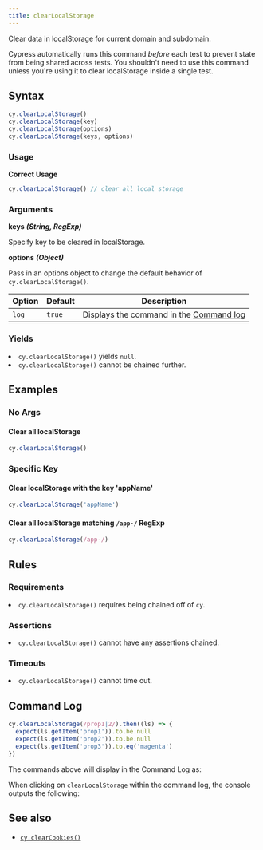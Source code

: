 ```yaml
---
title: clearLocalStorage
---
```


Clear data in localStorage for current domain and subdomain.

<Alert type="warning">

Cypress automatically runs this command _before_ each test to prevent state from
being shared across tests. You shouldn't need to use this command unless you're
using it to clear localStorage inside a single test.

</Alert>

## Syntax

```javascript
cy.clearLocalStorage()
cy.clearLocalStorage(key)
cy.clearLocalStorage(options)
cy.clearLocalStorage(keys, options)
```

### Usage

**<Icon name="check-circle" color="green"></Icon> Correct Usage**

```javascript
cy.clearLocalStorage() // clear all local storage
```

### Arguments

**<Icon name="angle-right"></Icon> keys** **_(String, RegExp)_**

Specify key to be cleared in localStorage.

**<Icon name="angle-right"></Icon> options** **_(Object)_**

Pass in an options object to change the default behavior of
`cy.clearLocalStorage()`.

| Option | Default | Description                                                                              |
| ------ | ------- | ---------------------------------------------------------------------------------------- |
| `log`  | `true`  | Displays the command in the [Command log](/guides/core-concepts/cypress-app#Command-Log) |

### Yields [<Icon name="question-circle"/>](/guides/core-concepts/introduction-to-cypress#Subject-Management)

<List><li>`cy.clearLocalStorage()` yields
`null`.</li><li>`cy.clearLocalStorage()` cannot be chained further.</li></List>

## Examples

### No Args

#### Clear all localStorage

```javascript
cy.clearLocalStorage()
```

### Specific Key

#### Clear localStorage with the key 'appName'

```javascript
cy.clearLocalStorage('appName')
```

#### Clear all localStorage matching `/app-/` RegExp

```javascript
cy.clearLocalStorage(/app-/)
```

## Rules

### Requirements [<Icon name="question-circle"/>](/guides/core-concepts/introduction-to-cypress#Chains-of-Commands)

<List><li>`cy.clearLocalStorage()` requires being chained off of
`cy`.</li></List>

### Assertions [<Icon name="question-circle"/>](/guides/core-concepts/introduction-to-cypress#Assertions)

<List><li>`cy.clearLocalStorage()` cannot have any assertions
chained.</li></List>

### Timeouts [<Icon name="question-circle"/>](/guides/core-concepts/introduction-to-cypress#Timeouts)

<List><li>`cy.clearLocalStorage()` cannot time out.</li></List>

## Command Log

```javascript
cy.clearLocalStorage(/prop1|2/).then((ls) => {
  expect(ls.getItem('prop1')).to.be.null
  expect(ls.getItem('prop2')).to.be.null
  expect(ls.getItem('prop3')).to.eq('magenta')
})
```

The commands above will display in the Command Log as:

<DocsImage src="/img/api/clearlocalstorage/clear-ls-localstorage-in-command-log.png" alt="Command log for clearLocalStorage" ></DocsImage>

When clicking on `clearLocalStorage` within the command log, the console outputs
the following:

<DocsImage src="/img/api/clearlocalstorage/local-storage-object-shown-in-console.png" alt="console.log for clearLocalStorage" ></DocsImage>

## See also

- [`cy.clearCookies()`](/api/commands/clearcookies)
